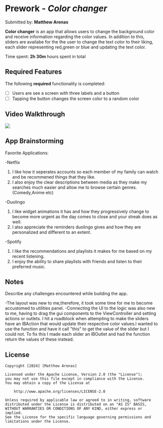 # Prework - *Color changer*

Submitted by: **Matthew Arenas**

**Color changer** is an app that allows users to change the background color and receive information regarding the color values. In addition to this, sliders are availabe for the the user to change the text color to their liking, each slider representing red,green or blue and updating the text color.

Time spent: **2h 30m** hours spent in total

## Required Features

The following **required** functionality is completed:

- [ ] Users are see a screen with three labels and a button
- [ ] Tapping the button changes the screen color to a random color
 
## Video Walkthrough

<div>
    <a href="https://www.loom.com/share/9f465ce3e2874d37b58e5c753d70f79f">
    </a>
    <a href="https://www.loom.com/share/9f465ce3e2874d37b58e5c753d70f79f">
      <img style="max-width:300px;" src="https://cdn.loom.com/sessions/thumbnails/9f465ce3e2874d37b58e5c753d70f79f-with-play.gif">
    </a>
  </div>

## App Brainstorming

Favorite Applications:

-Netflix

1. I like how it seperates accounts so each member of my family can watch and be recommened things that they like.
2. I also enjoy the clear descriptions between media as they make my searches much easier and allow me to browse certain genres. (Comedy,Anime etc)

-Duolingo

1. I like widget animations it has and how they progressively change to become more urgent as the day comes to close and your streak does as well.
2. I also appreciate the reminders duolingo gives and how they are personalized and different to an extent.

-Spotify

1. I like the recommendations and playlists it makes for me based on my recent listening.
2. I enjoy the ability to share playlists with friends and listen to their preferred music.


## Notes

Describe any challenges encountered while building the app.

-The layout was new to me,therefore, it took some time for me to become accustomed to utilities panel.
-Connecting the UI to the logic was also new to me, having to drag the gui components to the ViewController and setting actions or outlets. I hit a roadblock when attempting to make the sliders have an IBAction that would update their respective color values.I wanted to use the function and have it call "this" to get the value of the slider but I could not. To fix this I made each slider an IBOutlet and had the function return the values of these instead.

## License

    Copyright [2024] [Matthew Arenas]

    Licensed under the Apache License, Version 2.0 (the "License");
    you may not use this file except in compliance with the License.
    You may obtain a copy of the License at

        http://www.apache.org/licenses/LICENSE-2.0

    Unless required by applicable law or agreed to in writing, software
    distributed under the License is distributed on an "AS IS" BASIS,
    WITHOUT WARRANTIES OR CONDITIONS OF ANY KIND, either express or implied.
    See the License for the specific language governing permissions and
    limitations under the License.
